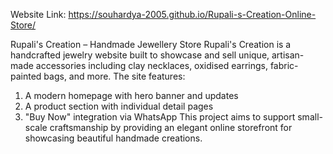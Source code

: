 Website Link: https://souhardya-2005.github.io/Rupali-s-Creation-Online-Store/

Rupali's Creation – Handmade Jewellery Store Rupali's Creation is a handcrafted jewelry website built to showcase and sell unique, artisan-made accessories including clay necklaces, oxidised earrings, fabric-painted bags, and more. The site features:

1. A modern homepage with hero banner and updates
2. A product section with individual detail pages
3. "Buy Now" integration via WhatsApp This project aims to support small-scale craftsmanship by providing an elegant online storefront for showcasing beautiful handmade creations.

